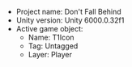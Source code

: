 <!-- UNITY CODE ASSIST INSTRUCTIONS START -->
- Project name: Don't Fall Behind
- Unity version: Unity 6000.0.32f1
- Active game object:
  - Name: T1Icon
  - Tag: Untagged
  - Layer: Player
<!-- UNITY CODE ASSIST INSTRUCTIONS END -->